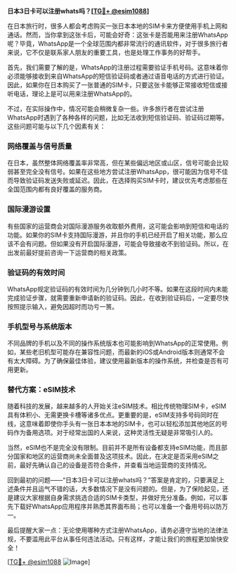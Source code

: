 **日本3日卡可以注册whats吗？[[TG💪+ @esim1088](https://t.me/s/esim1088)]**

在日本旅行时，很多人都会考虑购买一张日本本地的SIM卡来方便使用手机上网和通话。然而，当你拿到这张卡后，可能会好奇：这张卡是否能用来注册WhatsApp呢？毕竟，WhatsApp是一个全球范围内都非常流行的通讯软件，对于很多旅行者来说，它不仅是联系家人朋友的重要工具，也是处理工作事务的好帮手。

首先，我们需要了解的是，WhatsApp的注册过程需要验证手机号码。这意味着你必须能够接收到来自WhatsApp的短信验证码或者通过语音电话的方式进行验证。因此，如果你在日本购买了一张普通的SIM卡，只要这张卡能够正常接收短信或接听电话，理论上是可以用来注册WhatsApp的。

不过，在实际操作中，情况可能会稍微复杂一些。许多旅行者在尝试注册WhatsApp时遇到了各种各样的问题，比如无法收到短信验证码、验证码过期等。这些问题可能与以下几个因素有关：

### 网络覆盖与信号质量

在日本，虽然整体网络覆盖率非常高，但在某些偏远地区或山区，信号可能会比较弱甚至完全没有信号。如果在这些地方尝试注册WhatsApp，很可能因为信号不佳而导致验证码发送失败或延迟。因此，在选择购买SIM卡时，建议优先考虑那些在全国范围内都有良好覆盖的服务商。

### 国际漫游设置

有些国家的运营商会对国际漫游服务收取额外费用，这可能会影响到短信和电话的功能。如果你的SIM卡支持国际漫游，并且你的手机已经开启了相关功能，那么应该不会有问题。但如果没有开启国际漫游，可能会导致接收不到验证码。所以，在出发前最好提前咨询一下运营商的相关政策。

### 验证码的有效时间

WhatsApp规定验证码的有效时间为几分钟到几小时不等。如果在这段时间内未能完成验证步骤，就需要重新申请新的验证码。因此，在收到验证码后，一定要尽快按照提示输入，避免因超时而功亏一篑。

### 手机型号与系统版本

不同品牌的手机以及不同的操作系统版本也可能影响到WhatsApp的正常使用。例如，某些老旧机型可能存在兼容性问题，而最新的iOS或Android版本则通常不会有太大障碍。为了确保最佳体验，建议使用最新版本的操作系统，并检查是否有可用更新。

### 替代方案：eSIM技术

随着科技的发展，越来越多的人开始关注eSIM技术。相比传统物理SIM卡，eSIM具有体积小、无需更换卡槽等诸多优点。更重要的是，eSIM支持多号码同时在线，这意味着即使你手头有一张日本本地的SIM卡，也可以轻松添加其他地区的号码作为备用选项。对于经常出国的人来说，这种灵活性无疑是非常吸引人的。

当然，eSIM也不是完全没有限制。目前并不是所有设备都支持eSIM功能，而且部分国家和地区的运营商尚未全面普及这项技术。因此，在决定是否采用eSIM之前，最好先确认自己的设备是否符合条件，并查看当地运营商的支持情况。

回到最初的问题——“日本3日卡可以注册whats吗？”答案是肯定的，只要满足上述条件并且运气不错的话，大多数情况下是没有问题的。但是，为了保险起见，还是建议大家根据自身需求挑选合适的SIM卡类型，并做好充分准备。例如，可以事先下载好WhatsApp应用程序并熟悉其界面布局；也可以准备一个备用号码以防万一。

最后提醒大家一点：无论使用哪种方式注册WhatsApp，请务必遵守当地的法律法规，不要滥用此平台从事任何违法活动。只有这样，才能让我们的旅程更加愉快安全！

[[TG💪+ @esim1088](https://t.me/s/esim1088) ![Image](https://i.postimg.cc/4NQfJmqS/Snipaste-2025-05-13-00-14-12.png)]